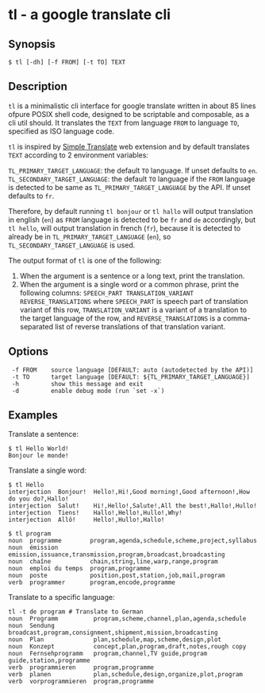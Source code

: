 # tl - a google translate cli

## Synopsis

```console
$ tl [-dh] [-f FROM] [-t TO] TEXT
```

## Description

`tl` is a minimalistic cli interface for google translate written in about 85 lines ofpure POSIX shell code, designed to be scriptable and composable, as a cli util should.
It translates the `TEXT` from language `FROM` to language `TO`, specified as ISO language code.

`tl` is inspired by [Simple Translate]() web extension and by default translates `TEXT` according to 2 environment variables:

`TL_PRIMARY_TARGET_LANGUAGE`: the default `TO` language. If unset defaults to `en`.
`TL_SECONDARY_TARGET_LANGUAGE`: the default `TO` language if the `FROM` language is detected to be same as `TL_PRIMARY_TARGET_LANGUAGE` by the API. If unset defaults to `fr`.

Therefore, by default running `tl bonjour` or `tl hallo` will output translation in english (`en`) as `FROM` language is detected to be `fr` and `de` accordingly, but `tl hello`, will output translation in french (`fr`), because it is detected to already be in `TL_PRIMARY_TARGET_LANGUAGE` (`en`), so `TL_SECONDARY_TARGET_LANGUAGE` is used.

The output format of `tl` is one of the following:
1. When the argument is a sentence or a long text, print the translation.
2. When the argument is a single word or a common phrase, print the following columns:
`SPEECH_PART TRANSLATION_VARIANT REVERSE_TRANSLATIONS`
where `SPEECH_PART` is speech part of translation variant of this row, `TRANSLATION_VARIANT` is a variant of a translation to the target language of the row, and `REVERSE_TRANSLATIONS` is a comma-separated list of reverse translations of that translation variant.

## Options

```console
 -f FROM    source language [DEFAULT: auto (autodetected by the API)]
 -t TO      target language [DEFAULT: ${TL_PRIMARY_TARGET_LANGUAGE}]
 -h         show this message and exit
 -d         enable debug mode (run `set -x`)
```

## Examples

Translate a sentence:
```console
$ tl Hello World!
Bonjour le monde!
```

Translate a single word:
```console
$ tl Hello
interjection  Bonjour!  Hello!,Hi!,Good morning!,Good afternoon!,How do you do?,Hallo!
interjection  Salut!    Hi!,Hello!,Salute!,All the best!,Hallo!,Hullo!
interjection  Tiens!    Hallo!,Hello!,Hullo!,Why!
interjection  Allô!     Hello!,Hullo!,Hallo!
```
```console
$ tl program
noun  programme        program,agenda,schedule,scheme,project,syllabus
noun  émission         emission,issuance,transmission,program,broadcast,broadcasting
noun  chaîne           chain,string,line,warp,range,program
noun  emploi du temps  program,programme
noun  poste            position,post,station,job,mail,program
verb  programmer       program,encode,programme
```

Translate to a specific language:
```console
tl -t de program # Translate to German
noun  Programm          program,scheme,channel,plan,agenda,schedule
noun  Sendung           broadcast,program,consignment,shipment,mission,broadcasting
noun  Plan              plan,schedule,map,scheme,design,plot
noun  Konzept           concept,plan,program,draft,notes,rough copy
noun  Fernsehprogramm   program,channel,TV guide,program guide,station,programme
verb  programmieren     program,programme
verb  planen            plan,schedule,design,organize,plot,program
verb  vorprogrammieren  program,programme
```
